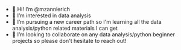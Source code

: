 - 👋 Hi! I’m @mzannierich
- 👀 I’m interested in data analysis
- 🌱 I’m pursuing a new career path so I'm learning all the data analysis/python related materials I can get
- 💞️ I’m looking to collaborate on any data analysis/python beginner projects so please don't hesitate to reach out!

<!---
mzannierich/mzannierich is a ✨ special ✨ repository because its `README.md` (this file) appears on your GitHub profile.
You can click the Preview link to take a look at your changes.
--->
